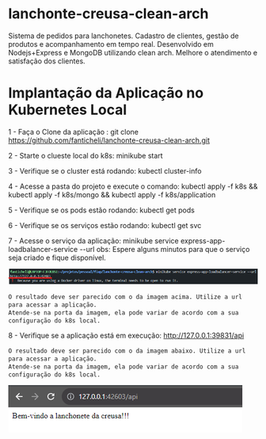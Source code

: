 # lanchonte-creusa-clean-arch
Sistema de pedidos para lanchonetes. Cadastro de clientes, gestão de produtos e acompanhamento em tempo real. Desenvolvido em Nodejs+Express e MongoDB utilizando clean arch. Melhore o atendimento e satisfação dos clientes.

# Implantação da Aplicação no Kubernetes Local

1 - Faça o Clone da aplicação : git clone https://github.com/fanticheli/lanchonte-creusa-clean-arch.git

2 - Starte o clueste local do k8s: minikube start

3 - Verifique se o cluster está rodando: kubectl cluster-info

4 - Acesse a pasta do projeto e execute o comando: kubectl apply -f k8s && kubectl apply -f k8s/mongo && kubectl apply -f k8s/application

5 - Verifique se os pods estão rodando: kubectl get pods

6 - Verifique se os serviços estão rodando: kubectl get svc

7 - Acesse o serviço da aplicação: minikube service express-app-loadbalancer-service --url
    obs: Espere alguns minutos para que o serviço seja criado e fique disponível.

![Alt text](images/image.png)

    O resultado deve ser parecido com o da imagem acima. Utilize a url para acessar a aplicação. 
    Atende-se na porta da imagem, ela pode variar de acordo com a sua configuração do k8s local.

8 - Verifique se a aplicação está em execução: http://127.0.0.1:39831/api
    
    O resultado deve ser parecido com o da imagem abaixo. Utilize a url para acessar a aplicação. 
    Atende-se na porta da imagem, ela pode variar de acordo com a sua configuração do k8s local.

![Alt text](images/image-1.png)

